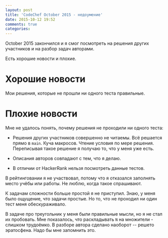 ```yaml
---
layout: post
title: 'CodeChef October 2015 - недоумение'
date: 2015-10-12 19:52
comments: true
categories: 
---
```


October 2015 закончился и я смог посмотреть на решения других участников и на разбор задач авторами.

Есть хорошие новости и плохие.

# Хорошие новости

Мои решения, которые не прошли ни одного теста правильные.

# Плохие новости

Мне не удалось понять, почему решения не проходили ни одного теста:

  - Решения других участников совершенно не читаемы. Всё решается прямо в `main`. Куча макросов. Чтение условия по мере решения. Переписывая такое решение я получаю то, что у меня уже есть.

  - Описания авторов совпадают с тем, что я делаю.

  - В отличии от HackerRank нельзя посмотреть данные тестов.

В рейтинговании я не участвовал, потому что я отказался заполнять место учёбы или работы. Не люблю, когда такое спрашивают.

К задачам сложности больше простой я не приступил. Знаю, у меня было ощущение, что задачи простые. Но то, что не проходил ни один тест меня обескураживало.

В задаче про треугольник у меня были правильные мысли, но я не стал их пробовать. Мне показалось, что раскладывать `N` на множители - слишком трудоёмко. В разборе автора сделано наоборот -- решето эратосфена. Надо бы мне запомнить это.
